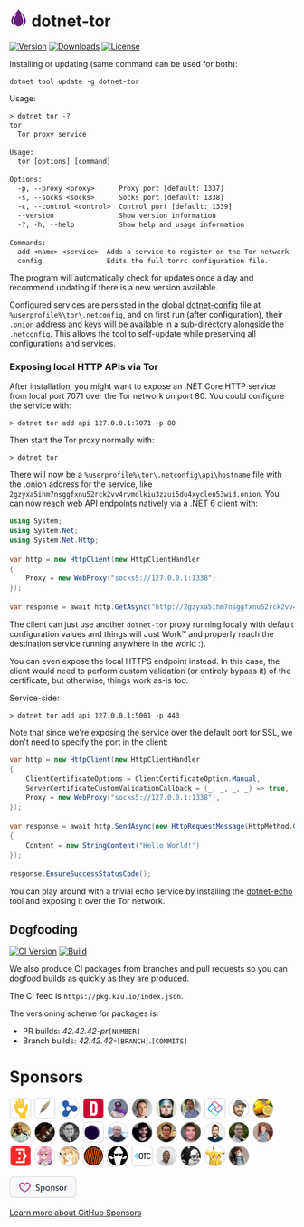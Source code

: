 ![Icon](https://raw.githubusercontent.com/devlooped/dotnet-tor/main/assets/img/icon-32.png) dotnet-tor
============

[![Version](https://img.shields.io/nuget/v/dotnet-tor.svg?color=royalblue)](https://www.nuget.org/packages/dotnet-tor) [![Downloads](https://img.shields.io/nuget/dt/dotnet-tor.svg?color=darkmagenta)](https://www.nuget.org/packages/dotnet-tor) [![License](https://img.shields.io/github/license/devlooped/dotnet-tor.svg?color=blue)](https://github.com/devlooped/dotnet-tor/blob/main/LICENSE)

Installing or updating (same command can be used for both):

```
dotnet tool update -g dotnet-tor
```

<!-- #content -->
Usage:

```
> dotnet tor -?
tor
  Tor proxy service

Usage:
  tor [options] [command]

Options:
  -p, --proxy <proxy>      Proxy port [default: 1337]
  -s, --socks <socks>      Socks port [default: 1338]
  -c, --control <control>  Control port [default: 1339]
  --version                Show version information
  -?, -h, --help           Show help and usage information

Commands:
  add <name> <service>  Adds a service to register on the Tor network
  config                Edits the full torrc configuration file.
```

The program will automatically check for updates once a day and recommend updating 
if there is a new version available.

Configured services are persisted in the global [dotnet-config](https://dotnetconfig.org) file at `%userprofile%\tor\.netconfig`, and on first run (after configuration), their `.onion` address and keys will be available in a sub-directory alongside the `.netconfig`. This allows the tool to self-update while preserving all configurations and services.

### Exposing local HTTP APIs via Tor

After installation, you might want to expose an .NET Core HTTP service from local port 7071 over the Tor network on port 80. 
You could configure the service with:

```
> dotnet tor add api 127.0.0.1:7071 -p 80
```

Then start the Tor proxy normally with:

```
> dotnet tor
```

There will now be a `%userprofile%\tor\.netconfig\api\hostname` file with the .onion address for the service, like `2gzyxa5ihm7nsggfxnu52rck2vv4rvmdlkiu3zzui5du4xyclen53wid.onion`. You can now reach web API endpoints natively via a .NET 6 client with:

```csharp
using System;
using System.Net;
using System.Net.Http;

var http = new HttpClient(new HttpClientHandler
{
    Proxy = new WebProxy("socks5://127.0.0.1:1338")
});

var response = await http.GetAsync("http://2gzyxa5ihm7nsggfxnu52rck2vv4rvmdlkiu3zzui5du4xyclen53wid.onion/[endpoint]"));
```

The client can just use another `dotnet-tor` proxy running locally with default configuration values and things will Just Work™ and 
properly reach the destination service running anywhere in the world :).

You can even expose the local HTTPS endpoint instead. In this case, the client would need to perform custom validation 
(or entirely bypass it) of the certificate, but otherwise, things work as-is too.

Service-side:

```
> dotnet tor add api 127.0.0.1:5001 -p 443
```

Note that since we're exposing the service over the default port for SSL, we don't need to specify the port in the client:

```csharp
var http = new HttpClient(new HttpClientHandler
{
    ClientCertificateOptions = ClientCertificateOption.Manual,
    ServerCertificateCustomValidationCallback = (_, _, _, _) => true,
    Proxy = new WebProxy("socks5://127.0.0.1:1338"),
});

var response = await http.SendAsync(new HttpRequestMessage(HttpMethod.Get, "https://kbu3mvegpytu4gewdgvjae7zhrzszmetmr5jdlwk5ct5pfzlbaqbdqqd.onion")
{
    Content = new StringContent("Hello World!")
});

response.EnsureSuccessStatusCode();
```

You can play around with a trivial echo service by installing the [dotnet-echo](https://nuget.org/packages/dotnet-echo) tool 
and exposing it over the Tor network.

<!-- #content -->

## Dogfooding

[![CI Version](https://img.shields.io/endpoint?url=https://shields.kzu.io/vpre/dotnet-tor/main&label=nuget.ci&color=brightgreen)](https://pkg.kzu.io/index.json) [![Build](https://github.com/devlooped/dotnet-tor/workflows/build/badge.svg?branch=main)](https://github.com/devlooped/dotnet-tor/actions)

We also produce CI packages from branches and pull requests so you can dogfood builds as quickly as they are produced. 

The CI feed is `https://pkg.kzu.io/index.json`. 

The versioning scheme for packages is:

- PR builds: *42.42.42-pr*`[NUMBER]`
- Branch builds: *42.42.42-*`[BRANCH]`.`[COMMITS]`


<!-- include https://github.com/devlooped/sponsors/raw/main/footer.md -->
# Sponsors 

<!-- sponsors.md -->
[![Clarius Org](https://raw.githubusercontent.com/devlooped/sponsors/main/.github/avatars/clarius.png "Clarius Org")](https://github.com/clarius)
[![MFB Technologies, Inc.](https://raw.githubusercontent.com/devlooped/sponsors/main/.github/avatars/MFB-Technologies-Inc.png "MFB Technologies, Inc.")](https://github.com/MFB-Technologies-Inc)
[![Torutek](https://raw.githubusercontent.com/devlooped/sponsors/main/.github/avatars/torutek-gh.png "Torutek")](https://github.com/torutek-gh)
[![DRIVE.NET, Inc.](https://raw.githubusercontent.com/devlooped/sponsors/main/.github/avatars/drivenet.png "DRIVE.NET, Inc.")](https://github.com/drivenet)
[![Keith Pickford](https://raw.githubusercontent.com/devlooped/sponsors/main/.github/avatars/Keflon.png "Keith Pickford")](https://github.com/Keflon)
[![Thomas Bolon](https://raw.githubusercontent.com/devlooped/sponsors/main/.github/avatars/tbolon.png "Thomas Bolon")](https://github.com/tbolon)
[![Kori Francis](https://raw.githubusercontent.com/devlooped/sponsors/main/.github/avatars/kfrancis.png "Kori Francis")](https://github.com/kfrancis)
[![Toni Wenzel](https://raw.githubusercontent.com/devlooped/sponsors/main/.github/avatars/twenzel.png "Toni Wenzel")](https://github.com/twenzel)
[![Uno Platform](https://raw.githubusercontent.com/devlooped/sponsors/main/.github/avatars/unoplatform.png "Uno Platform")](https://github.com/unoplatform)
[![Dan Siegel](https://raw.githubusercontent.com/devlooped/sponsors/main/.github/avatars/dansiegel.png "Dan Siegel")](https://github.com/dansiegel)
[![Reuben Swartz](https://raw.githubusercontent.com/devlooped/sponsors/main/.github/avatars/rbnswartz.png "Reuben Swartz")](https://github.com/rbnswartz)
[![Jacob Foshee](https://raw.githubusercontent.com/devlooped/sponsors/main/.github/avatars/jfoshee.png "Jacob Foshee")](https://github.com/jfoshee)
[![](https://raw.githubusercontent.com/devlooped/sponsors/main/.github/avatars/Mrxx99.png "")](https://github.com/Mrxx99)
[![Eric Johnson](https://raw.githubusercontent.com/devlooped/sponsors/main/.github/avatars/eajhnsn1.png "Eric Johnson")](https://github.com/eajhnsn1)
[![Ix Technologies B.V.](https://raw.githubusercontent.com/devlooped/sponsors/main/.github/avatars/IxTechnologies.png "Ix Technologies B.V.")](https://github.com/IxTechnologies)
[![David JENNI](https://raw.githubusercontent.com/devlooped/sponsors/main/.github/avatars/davidjenni.png "David JENNI")](https://github.com/davidjenni)
[![Jonathan ](https://raw.githubusercontent.com/devlooped/sponsors/main/.github/avatars/Jonathan-Hickey.png "Jonathan ")](https://github.com/Jonathan-Hickey)
[![Charley Wu](https://raw.githubusercontent.com/devlooped/sponsors/main/.github/avatars/akunzai.png "Charley Wu")](https://github.com/akunzai)
[![Jakob Tikjøb Andersen](https://raw.githubusercontent.com/devlooped/sponsors/main/.github/avatars/jakobt.png "Jakob Tikjøb Andersen")](https://github.com/jakobt)
[![Tino Hager](https://raw.githubusercontent.com/devlooped/sponsors/main/.github/avatars/tinohager.png "Tino Hager")](https://github.com/tinohager)
[![Ken Bonny](https://raw.githubusercontent.com/devlooped/sponsors/main/.github/avatars/KenBonny.png "Ken Bonny")](https://github.com/KenBonny)
[![Simon Cropp](https://raw.githubusercontent.com/devlooped/sponsors/main/.github/avatars/SimonCropp.png "Simon Cropp")](https://github.com/SimonCropp)
[![agileworks-eu](https://raw.githubusercontent.com/devlooped/sponsors/main/.github/avatars/agileworks-eu.png "agileworks-eu")](https://github.com/agileworks-eu)
[![sorahex](https://raw.githubusercontent.com/devlooped/sponsors/main/.github/avatars/sorahex.png "sorahex")](https://github.com/sorahex)
[![Zheyu Shen](https://raw.githubusercontent.com/devlooped/sponsors/main/.github/avatars/arsdragonfly.png "Zheyu Shen")](https://github.com/arsdragonfly)
[![Vezel](https://raw.githubusercontent.com/devlooped/sponsors/main/.github/avatars/vezel-dev.png "Vezel")](https://github.com/vezel-dev)
[![ChilliCream](https://raw.githubusercontent.com/devlooped/sponsors/main/.github/avatars/ChilliCream.png "ChilliCream")](https://github.com/ChilliCream)
[![4OTC](https://raw.githubusercontent.com/devlooped/sponsors/main/.github/avatars/4OTC.png "4OTC")](https://github.com/4OTC)
[![Vincent Limo](https://raw.githubusercontent.com/devlooped/sponsors/main/.github/avatars/v-limo.png "Vincent Limo")](https://github.com/v-limo)
[![Jordan S. Jones](https://raw.githubusercontent.com/devlooped/sponsors/main/.github/avatars/jordansjones.png "Jordan S. Jones")](https://github.com/jordansjones)
[![domischell](https://raw.githubusercontent.com/devlooped/sponsors/main/.github/avatars/DominicSchell.png "domischell")](https://github.com/DominicSchell)
[![Joseph Kingry](https://raw.githubusercontent.com/devlooped/sponsors/main/.github/avatars/jkingry.png "Joseph Kingry")](https://github.com/jkingry)


<!-- sponsors.md -->

[![Sponsor this project](https://raw.githubusercontent.com/devlooped/sponsors/main/sponsor.png "Sponsor this project")](https://github.com/sponsors/devlooped)
&nbsp;

[Learn more about GitHub Sponsors](https://github.com/sponsors)

<!-- https://github.com/devlooped/sponsors/raw/main/footer.md -->
